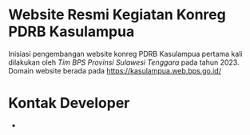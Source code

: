 # Website Resmi Kegiatan Konreg PDRB Kasulampua

Inisiasi pengembangan website konreg PDRB Kasulampua pertama kali dilakukan oleh _Tim BPS Provinsi Sulawesi Tenggara_
pada tahun 2023. Domain website berada pada https://kasulampua.web.bps.go.id/

# Kontak Developer

-
